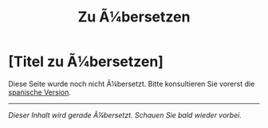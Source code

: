 ﻿---
title: [Zu Ã¼bersetzen]
---

<!-- TODO: translation missing - German version -->

# [Titel zu Ã¼bersetzen]

Diese Seite wurde noch nicht Ã¼bersetzt. Bitte konsultieren Sie vorerst die [spanische Version](/es/mitos-duelo).

---

*Dieser Inhalt wird gerade Ã¼bersetzt. Schauen Sie bald wieder vorbei.*
